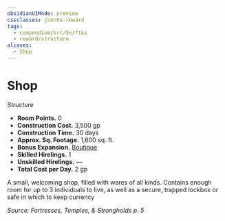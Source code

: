 ```yaml
---
obsidianUIMode: preview
cssclasses: json5e-reward
tags:
  - compendium/src/5e/ft&s
  - reward/structure
aliases:
  - Shop
---
```

# Shop
*Structure*  

- **Room Points.** 0  
- **Construction Cost.** 3,500 gp  
- **Construction Time.** 30 days  
- **Approx. Sq. Footage.** 1,600 sq. ft.  
- **Bonus Expansion.** [Boutique](2-Mechanics/CLI/rewards/boutique-ft-s.md)  
- **Skilled Hirelings.** 1  
- **Unskilled Hirelings.** —  
- **Total Cost per Day.** 2 gp  

A small, welcoming shop, filled with wares of all kinds. Contains enough room for up to 3 individuals to live, as well as a secure, trapped lockbox or safe in which to keep currency

*Source: Fortresses, Temples, & Strongholds p. 5*